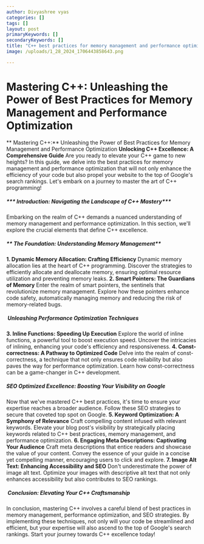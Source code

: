 ```yaml
---
author: Divyashree vyas
categories: []
tags: []
layout: post
primaryKeywords: []
secondaryKeywords: []
title: "C++ best practices for memory management and performance optimization"
image: /uploads/1_28_2024_1706443858643.png

---
```

  # Mastering C++: Unleashing the Power of Best Practices for Memory Management and Performance Optimization
** Mastering C++:** Unleashing the Power of Best Practices for Memory Management and Performance Optimization
**Unlocking C++ Excellence: A Comprehensive Guide**
Are you ready to elevate your C++ game to new heights? In this guide, we delve into the best practices for memory management and performance optimization that will not only enhance the efficiency of your code but also propel your website to the top of Google's search rankings. Let's embark on a journey to master the art of C++ programming!

##### *** Introduction: Navigating the Landscape of C++ Mastery***
Embarking on the realm of C++ demands a nuanced understanding of memory management and performance optimization. In this section, we'll explore the crucial elements that define C++ excellence.
##### ** The Foundation: Understanding Memory Management**
**1. Dynamic Memory Allocation: Crafting Efficiency**
Dynamic memory allocation lies at the heart of C++ programming. Discover the strategies to efficiently allocate and deallocate memory, ensuring optimal resource utilization and preventing memory leaks.
**2. Smart Pointers: The Guardians of Memory**
Enter the realm of smart pointers, the sentinels that revolutionize memory management. Explore how these pointers enhance code safety, automatically managing memory and reducing the risk of memory-related bugs.
#####  Unleashing Performance Optimization Techniques
**3. Inline Functions: Speeding Up Execution**
Explore the world of inline functions, a powerful tool to boost execution speed. Uncover the intricacies of inlining, enhancing your code's efficiency and responsiveness.
**4. Const-correctness: A Pathway to Optimized Code**
Delve into the realm of const-correctness, a technique that not only ensures code reliability but also paves the way for performance optimization. Learn how const-correctness can be a game-changer in C++ development.
##### SEO Optimized Excellence: Boosting Your Visibility on Google
Now that we've mastered C++ best practices, it's time to ensure your expertise reaches a broader audience. Follow these SEO strategies to secure that coveted top spot on Google.
**5. Keyword Optimization: A Symphony of Relevance**
Craft compelling content infused with relevant keywords. Elevate your blog post's visibility by strategically placing keywords related to C++ best practices, memory management, and performance optimization.
**6. Engaging Meta Descriptions: Captivating Your Audience**
Craft meta descriptions that entice readers and showcase the value of your content. Convey the essence of your guide in a concise yet compelling manner, encouraging users to click and explore.
**7. Image Alt Text: Enhancing Accessibility and SEO**
Don't underestimate the power of image alt text. Optimize your images with descriptive alt text that not only enhances accessibility but also contributes to SEO rankings.
#####  Conclusion: Elevating Your C++ Craftsmanship
In conclusion, mastering C++ involves a careful blend of best practices in memory management, performance optimization, and SEO strategies. By implementing these techniques, not only will your code be streamlined and efficient, but your expertise will also ascend to the top of Google's search rankings. Start your journey towards C++ excellence today!



